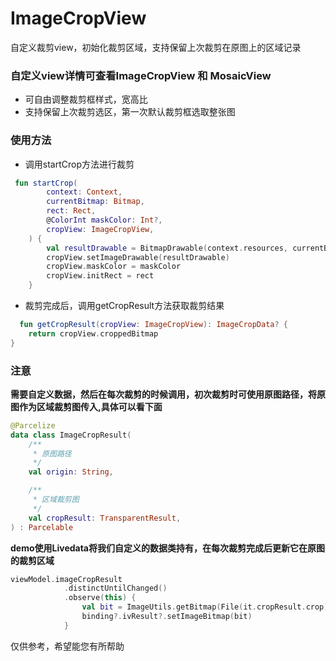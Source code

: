 # ImageCropView
自定义裁剪view，初始化裁剪区域，支持保留上次裁剪在原图上的区域记录

### 自定义view详情可查看**ImageCropView** 和 **MosaicView**
- 可自由调整裁剪框样式，宽高比
- 支持保留上次裁剪选区，第一次默认裁剪框选取整张图

### 使用方法

- 调用startCrop方法进行裁剪
```kotlin
 fun startCrop(
        context: Context,
        currentBitmap: Bitmap,
        rect: Rect,
        @ColorInt maskColor: Int?,
        cropView: ImageCropView,
    ) {
        val resultDrawable = BitmapDrawable(context.resources, currentBitmap)
        cropView.setImageDrawable(resultDrawable)
        cropView.maskColor = maskColor
        cropView.initRect = rect
    }
```

- 裁剪完成后，调用getCropResult方法获取裁剪结果
```kotlin
  fun getCropResult(cropView: ImageCropView): ImageCropData? {
    return cropView.croppedBitmap
}
```

### 注意
**需要自定义数据，然后在每次裁剪的时候调用，初次裁剪时可使用原图路径，将原图作为区域裁剪图传入,具体可以看下面**
```kotlin
@Parcelize
data class ImageCropResult(
    /**
     * 原图路径
     */
    val origin: String,

    /**
     * 区域裁剪图
     */
    val cropResult: TransparentResult,
) : Parcelable
```
**demo使用Livedata将我们自定义的数据类持有，在每次裁剪完成后更新它在原图的裁剪区域**
```kotlin
viewModel.imageCropResult
            .distinctUntilChanged()
            .observe(this) {
                val bit = ImageUtils.getBitmap(File(it.cropResult.crop))
                binding?.ivResult?.setImageBitmap(bit)
            }
```
仅供参考，希望能您有所帮助
